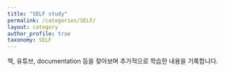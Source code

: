 ```yaml
---
title: "SELF study"
permalink: /categories/SELF/
layout: category
author_profile: true
taxonomy: SELF
---
```






책, 유튜브, documentation 등을 찾아보며 추가적으로 학습한 내용을 기록합니다.